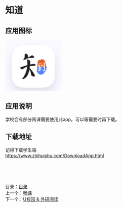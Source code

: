 # 知道

## 应用图标

![picture](../src/%E7%9F%A5%E9%81%93.png)

## 应用说明

学校会有部分网课需要使用此app，可以等需要时再下载。

## 下载地址

记得下载学生端  
<https://www.zhihuishu.com/DownloadApp.html>

&nbsp;  
&nbsp;  
&nbsp;  

目录：[目录](../Readme.md)  
上一个：[畅课](%E7%95%85%E8%AF%BE.md)  
下一个：[U校园 & 外研阅读](U%E6%A0%A1%E5%9B%AD%20%26%20%E5%A4%96%E7%A0%94%E9%98%85%E8%AF%BB.md)
